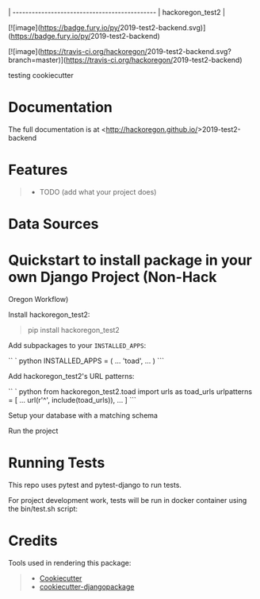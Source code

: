 |
--------------------------------------------- |
hackoregon_test2 |

[![image](<https://badge.fury.io/py/>2019-test2-backend.svg)](<https://badge.fury.io/py/>2019-test2-backend)

[![image](<https://travis-ci.org/hackoregon/>2019-test2-backend.svg?branch=master)](<https://travis-ci.org/hackoregon/>2019-test2-backend)

testing cookiecutter

# Documentation

The full documentation is at <<http://hackoregon.github.io/>>2019-test2-backend

# Features

> -   TODO (add what your project does)

# Data Sources

# Quickstart to install package in your own Django Project (Non-Hack
Oregon Workflow)

Install hackoregon_test2:

> pip install hackoregon_test2

Add subpackages to your `INSTALLED_APPS`:

`` ` python INSTALLED_APPS = (     ...     'toad',     ... ) ```

Add hackoregon_test2's URL patterns:

`` ` python from hackoregon_test2.toad import urls as toad_urls   urlpatterns = [     ...     url(r'^', include(toad_urls)),     ... ] ```

Setup your database with a matching schema

Run the project

# Running Tests

This repo uses pytest and pytest-django to run tests.

For project development work, tests will be run in docker container
using the bin/test.sh script:

# Credits

Tools used in rendering this package:

> -   [Cookiecutter](<https://github.com/audreyr/cookiecutter>)
> -   [cookiecutter-djangopackage](<https://github.com/pydanny/cookiecutter-djangopackage>)
